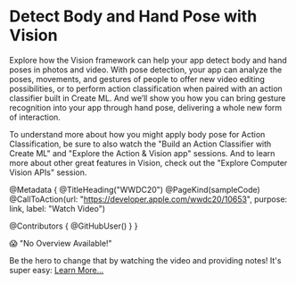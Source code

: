 # Detect Body and Hand Pose with Vision

Explore how the Vision framework can help your app detect body and hand poses in photos and video. With pose detection, your app can analyze the poses, movements, and gestures of people to offer new video editing possibilities, or to perform action classification when paired with an action classifier built in Create ML. And we’ll show you how you can bring gesture recognition into your app through hand pose, delivering a whole new form of interaction.

To understand more about how you might apply body pose for Action Classification, be sure to also watch the "Build an Action Classifier with Create ML" and "Explore the Action & Vision app" sessions. And to learn more about other great features in Vision, check out the "Explore Computer Vision APIs" session.

@Metadata {
   @TitleHeading("WWDC20")
   @PageKind(sampleCode)
   @CallToAction(url: "https://developer.apple.com/wwdc20/10653", purpose: link, label: "Watch Video")

   @Contributors {
      @GitHubUser(<replace this with your GitHub handle>)
   }
}

😱 "No Overview Available!"

Be the hero to change that by watching the video and providing notes! It's super easy:
 [Learn More…](https://wwdcnotes.github.io/WWDCNotes/documentation/wwdcnotes/contributing)

